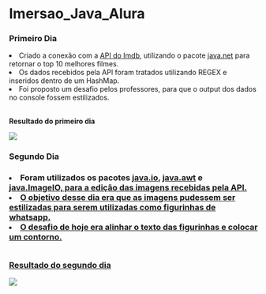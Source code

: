 # Imersao_Java_Alura
<h3>Primeiro Dia</h3>
<lu>
  <li>
    Criado a conexão com a <a href="https://imdb-api.com" target="_blank">API do Imdb</a>, 
    utilizando o pacote <a href="https://docs.oracle.com/javase/7/docs/api/java/net/package-summary.html" target="_blank">
    java.net</a> para retornar o top 10 melhores filmes.
  </li>
  <li>Os dados recebidos pela API foram tratados utilizando REGEX e inseridos dentro de um HashMap.</li>
  <li>Foi proposto um desafio pelos professores, para que o output dos dados no console fossem estilizados.</li>
</lu>
<br>
<p><strong>Resultado do primeiro dia</strong></p>
<img src="https://user-images.githubusercontent.com/91494533/228243769-df573d0d-cd88-4eac-8702-c7c6cd3061f3.PNG">

<h3>Segundo Dia<h3>
 <lu>
  <li>
    Foram utilizados os pacotes
    <a href="https://docs.oracle.com/javase/7/docs/api/java/io/package-summary.html" target="_blank">java.io</a>, 
    <a href="https://docs.oracle.com/javase/7/docs/api/java/awt/package-summary.html" target="_blank">java.awt</a>
    e <a href="https://docs.oracle.com/javase/7/docs/api/javax/imageio/ImageIO.html" target="_blank">java.ImageIO,
    para a edição das imagens recebidas pela API.
  </li>
  <li>O objetivo desse dia era que as imagens pudessem ser estilizadas para serem utilizadas como figurinhas de whatsapp.</li>
  <li>O desafio de hoje era alinhar o texto das figurinhas e colocar um contorno.</li>
</lu>
<br>
<p><strong>Resultado do segundo dia</strong></p>
<img src="https://user-images.githubusercontent.com/91494533/228558189-d53f05dd-d4b4-4fc3-896c-7eea318a8c8a.PNG">
